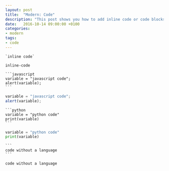 ```yaml
---
layout: post
title:  "Modern: Code"
description: "This post shows you how to add inline code or code blocks using Markdown."
date:   2016-10-14 09:00:00 +0100
categories:
- modern
tags:
- code
---
```


```
`inline code`
```

`inline-code`

<div class="highlighter-rouge">
<pre class="highlight"><code>```javascript
variable = "javascript code";
alert(variable);
```</code></pre>
</div>

```javascript
variable = "javascript code";
alert(variable);
```

<!--more-->

<div class="highlighter-rouge">
<pre class="highlight"><code>```python
variable = "python code"
print(variable)
```</code></pre>
</div>

```python
variable = "python code"
print(variable)
```

<div class="highlighter-rouge">
<pre class="highlight"><code>```
code without a language
```</code></pre>
</div>

```
code without a language
```
